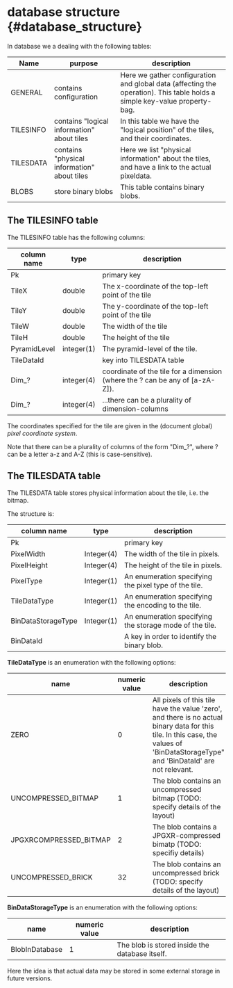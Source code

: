 # database structure              {#database_structure}

In database we a dealing with the following tables:

| Name | purpose | description |
| - | - | - |
| GENERAL | contains configuration | Here we gather configuration and global data (affecting the operation). This table holds a simple key-value property-bag. |
| TILESINFO | contains "logical information" about tiles | In this table we have the "logical position" of the tiles, and their coordinates. |
| TILESDATA | contains "physical information" about tiles | Here we list "physical information" about the tiles, and have a link to the actual pixeldata. 
| BLOBS | store binary blobs | This table contains binary blobs. |


## The TILESINFO table

The TILESINFO table has the following columns:

| column name | type | description |
| - | - | - |
| Pk | | primary key |
| TileX | double | The x-coordinate of the top-left point of the tile |
| TileY | double | The y-coordinate of the top-left point of the tile |
| TileW | double | The width of the tile |
| TileH | double | The height of the tile |
| PyramidLevel | integer(1) | The pyramid-level of the tile. |
| TileDataId | |key into TILESDATA table |
| Dim_? | integer(4) | coordinate of the tile for a dimension (where the ? can be any of [a-zA-Z]).|
| Dim_? | integer(4) | ...there can be a plurality of dimension-columns |

The coordinates specified for the tile are given in the (document global) _pixel coordinate system_. 

Note that there can be a plurality of columns of the form "Dim_?", where ? can be a letter a-z and A-Z (this is case-sensitive).

## The TILESDATA table

The TILESDATA table stores physical information about the tile, i.e. the bitmap.

The structure is:

| column name | type | description |
| - | - | - |
| Pk | | primary key |
|PixelWidth | Integer(4) | The width of the tile in pixels. |
|PixelHeight | Integer(4) | The height of the tile in pixels. |
|PixelType | Integer(1) | An enumeration specifying the pixel type of the tile. |
|TileDataType| Integer(1) | An enumeration specifying the encoding to the tile. |
|BinDataStorageType | Integer(1) | An enumeration specifying the storage mode of the tile. |
|BinDataId| | A key in order to identify the binary blob.|

**TileDataType** is an enumeration with the following options:

| name | numeric value | description |
| - | - | - |
| ZERO | 0 | All pixels of this tile have the value 'zero', and there is no actual binary data for this tile. In this case, the values of 'BinDataStorageType" and 'BinDataId' are not relevant. |
| UNCOMPRESSED_BITMAP | 1 | The blob contains an uncompressed bitmap (TODO: specify details of the layout) |
| JPGXRCOMPRESSED_BITMAP | 2 | The blob contains a JPGXR-compressed bimatp (TODO: specifiy details) |
| UNCOMPRESSED_BRICK | 32 | The blob contains an uncompressed brick  (TODO: specify details of the layout) |

**BinDataStorageType** is an enumeration with the following options:

| name | numeric value | description |
| - | - | - |
| BlobInDatabase | 1 | The blob is stored inside the database itself. |

Here the idea is that actual data may be stored in some external storage in future versions.






